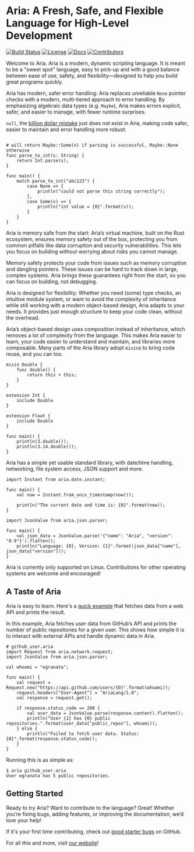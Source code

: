 # Aria: A Fresh, Safe, and Flexible Language for High-Level Development
[![Build Status](https://github.com/egranata/aria/actions/workflows/rust.yml/badge.svg?branch=master)](https://github.com/egranata/aria/actions/workflows/rust.yml)
[![License](https://img.shields.io/badge/License-Apache%202.0-blue.svg)](https://opensource.org/licenses/Apache-2.0)
[![Docs](https://img.shields.io/badge/Docs-Available-blue.svg)](https://egranata.github.io/aria/)
[![Contributors](https://img.shields.io/github/contributors/egranata/aria)](https://github.com/egranata/aria/graphs/contributors)

Welcome to Aria. Aria is a modern, dynamic scripting language. It is meant to be a "sweet spot" language, easy to pick-up and with a good balance between ease of use, safety, and flexibility—designed to help you build great programs quickly.

Aria has modern, safer error handling: Aria replaces unreliable `None` pointer checks with a modern, multi-tiered approach to error handling. By emphasizing algebraic data types (e.g. `Maybe`), Aria makes errors explicit, safer, and easier to manage, with fewer runtime surprises.

`null`, the [billion dollar mistake](https://softwareengineering.stackexchange.com/questions/413149/if-null-is-a-billion-dollar-mistake-what-is-the-solution-to-represent-a-non-ini) just does not exist in Aria, making code safer, easier to maintain and error handling more robust.

```aria

# will return Maybe::Some(n) if parsing is successful, Maybe::None otherwise
func parse_to_int(s: String) {
    return Int.parse(s);
}

func main() {
    match parse_to_int("abc123") {
        case None => {
            println("could not parse this string correctly");
        },
        case Some(v) => {
            println("int value = {0}".format(v));
        }
    }
}
```

Aria is memory safe from the start: Aria’s virtual machine, built on the Rust ecosystem, ensures memory safety out of the box, protecting you from common pitfalls like data corruption and security vulnerabilities. This lets you focus on building without worrying about risks you cannot manage.

Memory safety protects your code from issues such as memory corruption and dangling pointers. These issues can be hard to track down in large, complex systems. Aria brings these guarantees right from the start, so you can focus on building, not debugging.

Aria is designed for flexibility: Whether you need (some) type checks, an intuitive module system, or want to avoid the complexity of inheritance while still working with a modern object-based design, Aria adapts to your needs. It provides just enough structure to keep your code clean, without the overhead.

Aria’s object-based design uses composition instead of inheritance, which removes a lot of complexity from the language. This makes Aria easier to learn, your code easier to understand and maintain, and libraries more composable. Many parts of the Aria library adopt `mixin`s to bring code reuse, and you can too.

```aria
mixin Double {
    func double() {
        return this + this;
    }
}

extension Int {
    include Double
}

extension Float {
    include Double
}

func main() {
    println(3.double());
    println(3.14.double());
}
```

Aria has a simple yet usable standard library, with date/time handling, networking, file system access, JSON support and more.

```aria
import Instant from aria.date.instant;

func main() {
    val now = Instant.from_unix_timestamp(now());

    println("The current date and time is: {0}".format(now));
}
```

```aria
import JsonValue from aria.json.parser;

func main() {
    val json_data = JsonValue.parse('{"name": "Aria", "version": "0.9"}').flatten();
    println("Language: {0}, Version: {1}".format(json_data["name"], json_data["version"]));
}
```

Aria is currently only supported on Linux. Contributions for other operating systems are welcome and encouraged!

## A Taste of Aria

Aria is easy to learn. Here's a [quick example](examples/github_user.aria) that fetches data from a web API and prints the result.

In this example, Aria fetches user data from GitHub’s API and prints the number of public repositories for a given user. This shows how simple it is to interact with external APIs and handle dynamic data in Aria.

```aria
# github_user.aria
import Request from aria.network.request;
import JsonValue from aria.json.parser;

val whoami = "egranata";

func main() {
    val request = Request.new("https://api.github.com/users/{0}".format(whoami));
    request.headers["User-Agent"] = "AriaLang/1.0";
    val response = request.get();

    if response.status_code == 200 {
        val user_data = JsonValue.parse(response.content).flatten();
        println("User {1} has {0} public repositories.".format(user_data["public_repos"], whoami));
    } else {
        println("Failed to fetch user data. Status: {0}".format(response.status_code));
    }
}
```

Running this is as simple as:
```shell
$ aria github_user.aria
User egranata has 5 public repositories.
```

## Getting Started

Ready to try Aria? Want to contribute to the language? Great! Whether you’re fixing bugs, adding features, or improving the documentation, we’d love your help!

If it's your first time contributing, check out [good starter bugs](https://github.com/egranata/aria/issues?q=is%3Aissue%20state%3Aopen%20label%3A%22good%20first%20issue%22) on GitHub.

For all this and more, visit [our website](https://egranata.github.io/aria/)!
